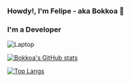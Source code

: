 ### Howdy!, I'm Felipe - aka Bokkoa 🦈


### I'm a Developer 
![Laptop](images/laptop.png|width=10)


[website]: https://bokkoa.github.io/FCReloaded/

[linkedin]: https://www.linkedin.com/in/bokkoa/

[spotifyplaylist]: https://open.spotify.com/playlist/4o4LqAzenKDPrJeE8eoI6O



[![Bokkoa's GitHub stats](https://github-readme-stats.vercel.app/api?username=Bokkoa&show_icons=true&theme=radical)](https://github.com/Bokkoa/github-readme-stats)

[![Top Langs](https://github-readme-stats.vercel.app/api/top-langs/?username=Bokkoa&show_icons=true&theme=radical)](https://github.com/Bokkoa/github-readme-stats)
